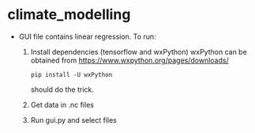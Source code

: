 # climate_modelling

- GUI file contains linear regression. To run:
  
  1. Install dependencies (tensorflow and wxPython)
     wxPython can be obtained from https://www.wxpython.org/pages/downloads/
     ```
     pip install -U wxPython
     ```
     should do the trick.
       
  1. Get data in .nc files
  2. Run gui.py and select files

